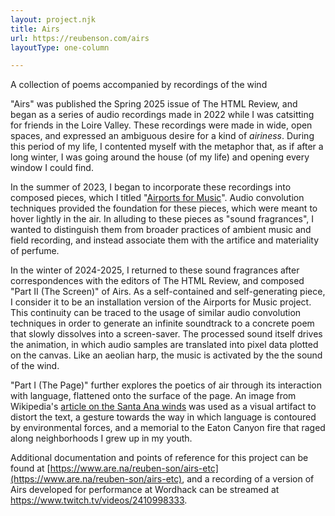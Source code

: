 ```yaml
---
layout: project.njk
title: Airs
url: https://reubenson.com/airs
layoutType: one-column

---
```

A collection of poems accompanied by recordings of the wind

"Airs" was published the Spring 2025 issue of The HTML Review, and began as a series of audio recordings made in 2022 while I was catsitting for friends in the Loire Valley. These recordings were made in wide, open spaces, and expressed an ambiguous desire for a kind of _airiness_. During this period of my life,  I contented myself with the metaphor that, as if after a long winter, I was going around the house (of my life) and opening every window I could find.

In the summer of 2023, I began to incorporate these recordings into composed pieces, which I titled "[Airports for Music](https://www.ninaprotocol.com/hubs/airportsformusic)". Audio convolution techniques provided the foundation for these pieces, which were meant to hover lightly in the air. In alluding to these pieces as "sound fragrances", I wanted to distinguish them from broader practices of ambient music and field recording, and instead associate them with the artifice and materiality of perfume.

In the winter of 2024-2025, I returned to these sound fragrances after correspondences with the editors of The HTML Review, and composed "Part II (The Screen)" of Airs. As a self-contained and self-generating piece, I consider it to be an installation version of the Airports for Music project. This continuity can be traced to the usage of similar audio convolution techniques in order to generate an infinite soundtrack to a concrete poem that slowly dissolves into a screen-saver. The processed sound itself drives the animation, in which audio samples are translated into pixel data plotted on the canvas. Like an aeolian harp, the music is activated by the the sound of the wind.

"Part I (The Page)" further explores the poetics of air through its interaction with language, flattened onto the surface of the page. An image from Wikipedia's [article on the Santa Ana winds](https://en.wikipedia.org/wiki/Santa_Ana_winds) was used as a visual artifact to distort the text, a gesture towards the way in which language is contoured by environmental forces, and a memorial to the Eaton Canyon fire that raged along neighborhoods I grew up in my youth.

Additional documentation and points of reference for this project can be found at [https://www.are.na/reuben-son/airs-etc](https://www.are.na/reuben-son/airs-etc), and a recording of a version of Airs developed for performance at Wordhack can be streamed at https://www.twitch.tv/videos/2410998333.
